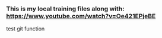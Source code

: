 ### This is my local training files along with: https://www.youtube.com/watch?v=Oe421EPjeBE
test git function